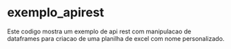 # exemplo_apirest

Este codigo mostra um exemplo de api rest com manipulacao de dataframes para criacao de uma planilha de excel com nome personalizado. 
